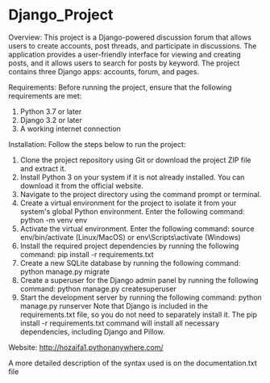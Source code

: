 ﻿# Django_Project
Overview:
This project is a Django-powered discussion forum that allows users to create accounts, post threads, and participate in discussions. The application provides a user-friendly interface for viewing and creating posts, and it allows users to search for posts by keyword. The project contains three Django apps: accounts, forum, and pages.

Requirements:
Before running the project, ensure that the following requirements are met:

1. Python 3.7 or later
2. Django 3.2 or later
3. A working internet connection

Installation:
Follow the steps below to run the project:

1.	Clone the project repository using Git or download the project ZIP file and extract it.
2.	Install Python 3 on your system if it is not already installed. You can download it from the official website.
3.	Navigate to the project directory using the command prompt or terminal.
4.	Create a virtual environment for the project to isolate it from your system's global Python environment. Enter the following command: python -m venv env
5.	Activate the virtual environment. Enter the following command: source env/bin/activate (Linux/MacOS) or env\Scripts\activate (Windows)
6.	Install the required project dependencies by running the following command: pip install -r requirements.txt
7.	Create a new SQLite database by running the following command: python manage.py migrate
8.	Create a superuser for the Django admin panel by running the following command: python manage.py createsuperuser
9.	Start the development server by running the following command: python manage.py runserver
Note that Django is included in the requirements.txt file, so you do not need to separately install it. The pip install -r requirements.txt command will install all necessary dependencies, including Django and Pillow.

Website: http://hozaifa1.pythonanywhere.com/

A more detailed description of the syntax used is on the documentation.txt file
